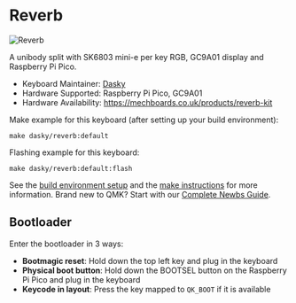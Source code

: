 # Reverb

![Reverb](https://i.imgur.com/AaDUYjih.png)

A unibody split with SK6803 mini-e per key RGB, GC9A01 display and Raspberry Pi Pico.

* Keyboard Maintainer: [Dasky](https://github.com/daskygit)
* Hardware Supported: Raspberry Pi Pico, GC9A01
* Hardware Availability: https://mechboards.co.uk/products/reverb-kit

Make example for this keyboard (after setting up your build environment):

    make dasky/reverb:default

Flashing example for this keyboard:

    make dasky/reverb:default:flash

See the [build environment setup](https://docs.qmk.fm/#/getting_started_build_tools) and the [make instructions](https://docs.qmk.fm/#/getting_started_make_guide) for more information. Brand new to QMK? Start with our [Complete Newbs Guide](https://docs.qmk.fm/#/newbs).

## Bootloader

Enter the bootloader in 3 ways:

* **Bootmagic reset**: Hold down the top left key and plug in the keyboard
* **Physical boot button**: Hold down the BOOTSEL button on the Raspberry Pi Pico and plug in the keyboard
* **Keycode in layout**: Press the key mapped to `QK_BOOT` if it is available

